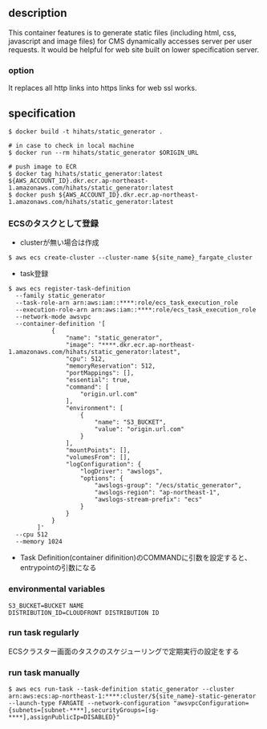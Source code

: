 ## description
This container features is to generate static files (including html, css, javascript and image files) for CMS dynamically accesses server per user requests.
It would be helpful for web site built on lower specification server.

### option
It replaces all http links into https links for web ssl works.

## specification
```
$ docker build -t hihats/static_generator .

# in case to check in local machine
$ docker run --rm hihats/static_generator $ORIGIN_URL

# push image to ECR
$ docker tag hihats/static_generator:latest ${AWS_ACCOUNT_ID}.dkr.ecr.ap-northeast-1.amazonaws.com/hihats/static_generator:latest
$ docker push ${AWS_ACCOUNT_ID}.dkr.ecr.ap-northeast-1.amazonaws.com/hihats/static_generator:latest
```

### ECSのタスクとして登録
- clusterが無い場合は作成
```
$ aws ecs create-cluster --cluster-name ${site_name}_fargate_cluster
```

- task登録
```
$ aws ecs register-task-definition
  --family static_generator
  --task-role-arn arn:aws:iam::****:role/ecs_task_execution_role
  --execution-role-arn arn:aws:iam::****:role/ecs_task_execution_role
  --network-mode awsvpc
  --container-definition '[
            {
                "name": "static_generator",
                "image": "****.dkr.ecr.ap-northeast-1.amazonaws.com/hihats/static_generator:latest",
                "cpu": 512,
                "memoryReservation": 512,
                "portMappings": [],
                "essential": true,
                "command": [
                    "origin.url.com"
                ],
                "environment": [
                    {
                        "name": "S3_BUCKET",
                        "value": "origin.url.com"
                    }
                ],
                "mountPoints": [],
                "volumesFrom": [],
                "logConfiguration": {
                    "logDriver": "awslogs",
                    "options": {
                        "awslogs-group": "/ecs/static_generator",
                        "awslogs-region": "ap-northeast-1",
                        "awslogs-stream-prefix": "ecs"
                    }
                }
            }
        ]'
  --cpu 512
  --memory 1024

```

- Task Definition(container difinition)のCOMMANDに引数を設定すると、entrypointの引数になる

### environmental variables
```
S3_BUCKET=BUCKET NAME
DISTRIBUTION_ID=CLOUDFRONT DISTRIBUTION ID
```

### run task regularly
ECSクラスター画面のタスクのスケジューリングで定期実行の設定をする

### run task manually
```
$ aws ecs run-task --task-definition static_generator --cluster arn:aws:ecs:ap-northeast-1:****:cluster/${site_name}-static-generator --launch-type FARGATE --network-configuration "awsvpcConfiguration={subnets=[subnet-****],securityGroups=[sg-****],assignPublicIp=DISABLED}"
```
